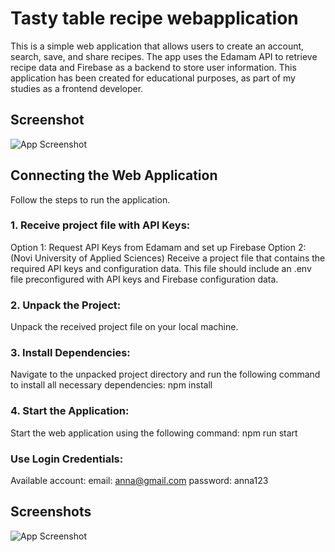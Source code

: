 # Tasty table recipe webapplication

This is a simple web application that allows users to create an account, search, save, and share recipes. The app uses the Edamam API to retrieve recipe data and Firebase as a backend to store user information. This application has been created for educational purposes, as part of my studies as a frontend developer.

## Screenshot  
![App Screenshot](https://i.postimg.cc/NG2qyxh8/home-tt.png)  


## Connecting the Web Application

Follow the steps to run the application.

### 1. Receive project file with API Keys:

Option 1: Request API Keys from Edamam and set up Firebase
Option 2: (Novi University of Applied Sciences) Receive a project file that contains the required API keys and configuration data. This file should include an .env file preconfigured with API keys and Firebase configuration data.

### 2. Unpack the Project:

Unpack the received project file on your local machine.

### 3. Install Dependencies:

Navigate to the unpacked project directory and run the following command to install all necessary dependencies: npm install

### 4. Start the Application:

Start the web application using the following command: npm run start

### Use Login Credentials:

Available account:
email: anna@gmail.com password: anna123
## Screenshots  
![App Screenshot](https://i.postimg.cc/c1vZRS3n/Edit-page.png)  
